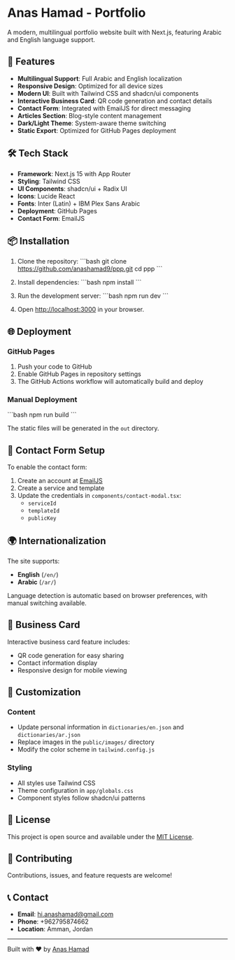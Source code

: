 # Anas Hamad - Portfolio

A modern, multilingual portfolio website built with Next.js, featuring Arabic and English language support.

## 🚀 Features

- **Multilingual Support**: Full Arabic and English localization
- **Responsive Design**: Optimized for all device sizes
- **Modern UI**: Built with Tailwind CSS and shadcn/ui components
- **Interactive Business Card**: QR code generation and contact details
- **Contact Form**: Integrated with EmailJS for direct messaging
- **Articles Section**: Blog-style content management
- **Dark/Light Theme**: System-aware theme switching
- **Static Export**: Optimized for GitHub Pages deployment

## 🛠️ Tech Stack

- **Framework**: Next.js 15 with App Router
- **Styling**: Tailwind CSS
- **UI Components**: shadcn/ui + Radix UI
- **Icons**: Lucide React
- **Fonts**: Inter (Latin) + IBM Plex Sans Arabic
- **Deployment**: GitHub Pages
- **Contact Form**: EmailJS

## 📦 Installation

1. Clone the repository:
\`\`\`bash
git clone https://github.com/anashamad9/ppp.git
cd ppp
\`\`\`

2. Install dependencies:
\`\`\`bash
npm install
\`\`\`

3. Run the development server:
\`\`\`bash
npm run dev
\`\`\`

4. Open [http://localhost:3000](http://localhost:3000) in your browser.

## 🌐 Deployment

### GitHub Pages

1. Push your code to GitHub
2. Enable GitHub Pages in repository settings
3. The GitHub Actions workflow will automatically build and deploy

### Manual Deployment

\`\`\`bash
npm run build
\`\`\`

The static files will be generated in the `out` directory.

## 📧 Contact Form Setup

To enable the contact form:

1. Create an account at [EmailJS](https://www.emailjs.com/)
2. Create a service and template
3. Update the credentials in `components/contact-modal.tsx`:
   - `serviceId`
   - `templateId` 
   - `publicKey`

## 🌍 Internationalization

The site supports:
- **English** (`/en/`)
- **Arabic** (`/ar/`)

Language detection is automatic based on browser preferences, with manual switching available.

## 📱 Business Card

Interactive business card feature includes:
- QR code generation for easy sharing
- Contact information display
- Responsive design for mobile viewing

## 🎨 Customization

### Content
- Update personal information in `dictionaries/en.json` and `dictionaries/ar.json`
- Replace images in the `public/images/` directory
- Modify the color scheme in `tailwind.config.js`

### Styling
- All styles use Tailwind CSS
- Theme configuration in `app/globals.css`
- Component styles follow shadcn/ui patterns

## 📄 License

This project is open source and available under the [MIT License](LICENSE).

## 🤝 Contributing

Contributions, issues, and feature requests are welcome!

## 📞 Contact

- **Email**: hi.anashamad@gmail.com
- **Phone**: +962795874662
- **Location**: Amman, Jordan

---

Built with ❤️ by [Anas Hamad](https://github.com/anashamad9)
